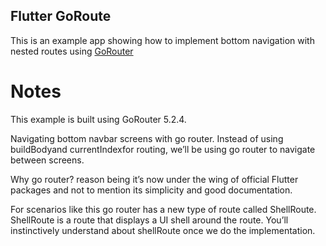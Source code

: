 ## Flutter GoRoute ##

This is an example app showing how to implement bottom navigation with nested routes using [GoRouter](https://pub.dev/packages/go_router)

# Notes
This example is built using GoRouter 5.2.4.

Navigating bottom navbar screens with go router.
Instead of using buildBodyand currentIndexfor routing, we’ll be using go router to navigate between screens.

Why go router? reason being it’s now under the wing of official Flutter packages and not to mention its simplicity and good documentation.

For scenarios like this go router has a new type of route called ShellRoute. ShellRoute is a route that displays a UI shell around the route. You’ll instinctively understand about shellRoute once we do the implementation.
